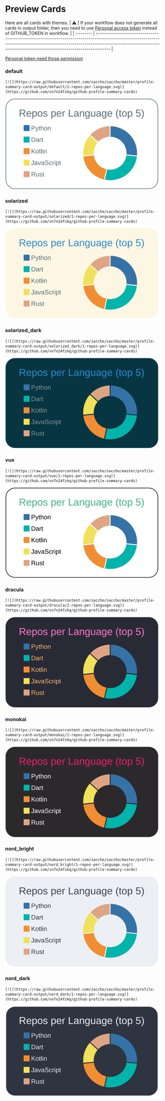 
# Preview Cards

Here are all cards with themes.
| :warning: | If your workflow does not generate all cards in output folder, then you need to use [Personal access token](https://docs.github.com/en/actions/configuring-and-managing-workflows/creating-and-storing-encrypted-secrets) instead of GITHUB_TOKEN in workflow. |
| :-------: | :------------------------------------------------------------------------------------------------------------------------------------------------------------------------------------------------------------------------------------------------ |

[Personal token need those permission](https://github.com/vn7n24fzkq/github-profile-summary-cards/wiki/Personal-access-token-permissions)


### default


```
[![](https://raw.githubusercontent.com/saccho/saccho/master/profile-summary-card-output/default/1-repos-per-language.svg)](https://github.com/vn7n24fzkq/github-profile-summary-cards)
```
![](https://raw.githubusercontent.com/saccho/saccho/master/profile-summary-card-output/default/1-repos-per-language.svg)


### solarized


```
[![](https://raw.githubusercontent.com/saccho/saccho/master/profile-summary-card-output/solarized/1-repos-per-language.svg)](https://github.com/vn7n24fzkq/github-profile-summary-cards)
```
![](https://raw.githubusercontent.com/saccho/saccho/master/profile-summary-card-output/solarized/1-repos-per-language.svg)


### solarized_dark


```
[![](https://raw.githubusercontent.com/saccho/saccho/master/profile-summary-card-output/solarized_dark/1-repos-per-language.svg)](https://github.com/vn7n24fzkq/github-profile-summary-cards)
```
![](https://raw.githubusercontent.com/saccho/saccho/master/profile-summary-card-output/solarized_dark/1-repos-per-language.svg)


### vue


```
[![](https://raw.githubusercontent.com/saccho/saccho/master/profile-summary-card-output/vue/1-repos-per-language.svg)](https://github.com/vn7n24fzkq/github-profile-summary-cards)
```
![](https://raw.githubusercontent.com/saccho/saccho/master/profile-summary-card-output/vue/1-repos-per-language.svg)


### dracula


```
[![](https://raw.githubusercontent.com/saccho/saccho/master/profile-summary-card-output/dracula/1-repos-per-language.svg)](https://github.com/vn7n24fzkq/github-profile-summary-cards)
```
![](https://raw.githubusercontent.com/saccho/saccho/master/profile-summary-card-output/dracula/1-repos-per-language.svg)


### monokai


```
[![](https://raw.githubusercontent.com/saccho/saccho/master/profile-summary-card-output/monokai/1-repos-per-language.svg)](https://github.com/vn7n24fzkq/github-profile-summary-cards)
```
![](https://raw.githubusercontent.com/saccho/saccho/master/profile-summary-card-output/monokai/1-repos-per-language.svg)


### nord_bright


```
[![](https://raw.githubusercontent.com/saccho/saccho/master/profile-summary-card-output/nord_bright/1-repos-per-language.svg)](https://github.com/vn7n24fzkq/github-profile-summary-cards)
```
![](https://raw.githubusercontent.com/saccho/saccho/master/profile-summary-card-output/nord_bright/1-repos-per-language.svg)


### nord_dark


```
[![](https://raw.githubusercontent.com/saccho/saccho/master/profile-summary-card-output/nord_dark/1-repos-per-language.svg)](https://github.com/vn7n24fzkq/github-profile-summary-cards)
```
![](https://raw.githubusercontent.com/saccho/saccho/master/profile-summary-card-output/nord_dark/1-repos-per-language.svg)

